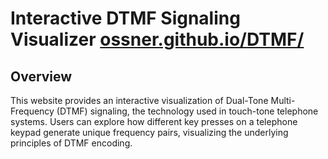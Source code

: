# Interactive DTMF Signaling Visualizer [ossner.github.io/DTMF/](https://ossner.github.io/DTMF/)

## Overview

This website provides an interactive visualization of Dual-Tone Multi-Frequency (DTMF) signaling, the technology used in touch-tone telephone systems. Users can explore how different key presses on a telephone keypad generate unique frequency pairs, visualizing the underlying principles of DTMF encoding.